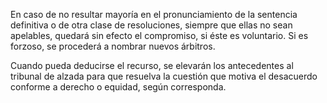 En caso de no resultar mayoría en el pronunciamiento de la sentencia definitiva o de otra clase de resoluciones, siempre que ellas no sean apelables, quedará sin efecto el compromiso, si éste es voluntario. Si es forzoso, se procederá a nombrar nuevos árbitros.

Cuando pueda deducirse el recurso, se elevarán los antecedentes al tribunal de alzada para que resuelva la cuestión que motiva el desacuerdo conforme a derecho o equidad, según corresponda.
